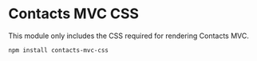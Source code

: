 # Contacts MVC CSS

This module only includes the CSS required for rendering Contacts MVC.

```
npm install contacts-mvc-css
```


